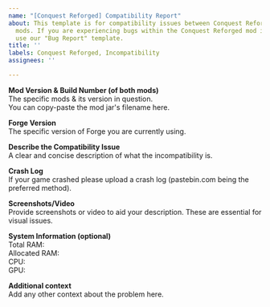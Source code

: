 ```yaml
---
name: "[Conquest Reforged] Compatibility Report"
about: This template is for compatibility issues between Conquest Reforged and other
  mods. If you are experiencing bugs within the Conquest Reforged mod itself please
  use our "Bug Report" template.
title: ''
labels: Conquest Reforged, Incompatibility
assignees: ''

---
```


**Mod Version & Build Number (of both mods)**    
The specific mods & its version in question.    
You can copy-paste the mod jar's filename here.

**Forge Version**    
The specific version of Forge you are currently using.

**Describe the Compatibility Issue**    
A clear and concise description of what the incompatibility is.

**Crash Log**    
If your game crashed please upload a crash log (pastebin.com being the preferred method).

**Screenshots/Video**    
Provide screenshots or video to aid your description.
These are essential for visual issues.

**System Information (optional)**    
Total RAM:    
Allocated RAM:    
CPU:    
GPU:

**Additional context**    
Add any other context about the problem here.
